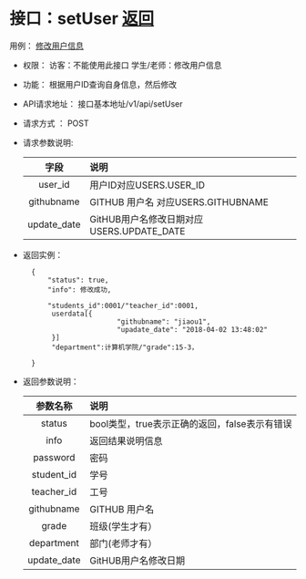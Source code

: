 # 接口：setUser [返回](../Readme.md)
用例： [修改用户信息](../用例/修改用户信息.md)

- 权限：
    访客：不能使用此接口
    学生/老师：修改用户信息

- 功能：
    根据用户ID查询自身信息，然后修改

- API请求地址：
   接口基本地址/v1/api/setUser

- 请求方式 ：
    POST

- 请求参数说明:

     |字段|说明|
     |:-------:|:----------|
     |user_id|用户ID对应USERS.USER_ID|
     |githubname|GITHUB 用户名 对应USERS.GITHUBNAME|
     |update_date|GitHUB用户名修改日期对应USERS.UPDATE_DATE|


- 返回实例：

        {
            "status": true,
            "info": 修改成功,

            "students_id":0001/"teacher_id":0001,
             userdata[{
                             "githubname": "jiaou1",
                             "upadate_date": "2018-04-02 13:48:02"
             }]
             "department":计算机学院/"grade":15-3，

        }

- 返回参数说明：

  |参数名称|说明|
  |:---------:|:--------------------------------------------------------|
  |status|bool类型，true表示正确的返回，false表示有错误|
  |info|返回结果说明信息|
  |password|密码|
  |student_id|学号|
  |teacher_id|工号|
  |githubname|GITHUB 用户名|
  |grade|班级(学生才有）|
  |department|部门(老师才有）|
  |update_date|GitHUB用户名修改日期|